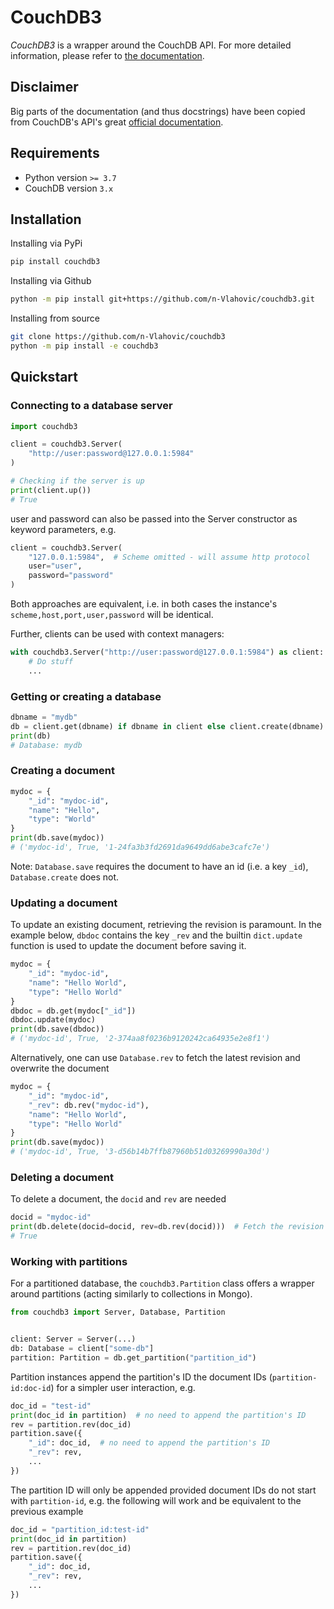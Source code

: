 # CouchDB3

*CouchDB3* is a wrapper around the CouchDB API. For more detailed information, please refer to 
[the documentation](https://n-vlahovic.github.io/couchdb3/).

## Disclaimer

Big parts of the documentation (and thus docstrings) have been copied from CouchDB's API's great 
[official documentation](https://docs.couchdb.org/en/main/api/index.html).


## Requirements  

- Python version `>= 3.7`
- CouchDB version `3.x`

## Installation
Installing via PyPi
```bash
pip install couchdb3
```

Installing via Github
```bash
python -m pip install git+https://github.com/n-Vlahovic/couchdb3.git
```

Installing from source
```bash
git clone https://github.com/n-Vlahovic/couchdb3
python -m pip install -e couchdb3
```

## Quickstart

### Connecting to a database server

```python
import couchdb3

client = couchdb3.Server(
    "http://user:password@127.0.0.1:5984"
)

# Checking if the server is up
print(client.up())
# True
```

user and password can also be passed into the Server constructor as keyword parameters, e.g.

```python
client = couchdb3.Server(
    "127.0.0.1:5984",  # Scheme omitted - will assume http protocol
    user="user",
    password="password"
)
```

Both approaches are equivalent, i.e. in both cases the instance's `scheme,host,port,user,password` will be identical.

Further, clients can be used with context managers:
```python
with couchdb3.Server("http://user:password@127.0.0.1:5984") as client:
    # Do stuff
    ...
```

### Getting or creating a database
```python
dbname = "mydb"
db = client.get(dbname) if dbname in client else client.create(dbname)
print(db)
# Database: mydb
```

### Creating a document
```python
mydoc = {
    "_id": "mydoc-id",
    "name": "Hello",
    "type": "World"
}
print(db.save(mydoc))
# ('mydoc-id', True, '1-24fa3b3fd2691da9649dd6abe3cafc7e')
```
Note: `Database.save` requires the document to have an id (i.e. a key `_id`), 
`Database.create` does not.

### Updating a document
To update an existing document, retrieving the revision is paramount.
In the example below, `dbdoc` contains the key `_rev` and the builtin `dict.update` function is used to update the 
document before saving it.
```python
mydoc = {
    "_id": "mydoc-id",
    "name": "Hello World",
    "type": "Hello World"
}
dbdoc = db.get(mydoc["_id"])
dbdoc.update(mydoc)
print(db.save(dbdoc))
# ('mydoc-id', True, '2-374aa8f0236b9120242ca64935e2e8f1')
```
Alternatively, one can use `Database.rev` to fetch the latest revision and overwrite the document
```python
mydoc = {
    "_id": "mydoc-id",
    "_rev": db.rev("mydoc-id"),
    "name": "Hello World",
    "type": "Hello World"
}
print(db.save(mydoc))
# ('mydoc-id', True, '3-d56b14b7ffb87960b51d03269990a30d')
```

### Deleting a document
To delete a document, the `docid` and `rev` are needed
```python
docid = "mydoc-id"
print(db.delete(docid=docid, rev=db.rev(docid)))  # Fetch the revision on the go
# True
```

### Working with partitions
For a partitioned database, the `couchdb3.Partition` class offers a wrapper around partitions (acting similarly 
to collections in Mongo). 

```python
from couchdb3 import Server, Database, Partition


client: Server = Server(...)
db: Database = client["some-db"]
partition: Partition = db.get_partition("partition_id")
```

Partition instances append the partition's ID the document IDs (`partition-id:doc-id`) for a simpler user interaction, 
e.g.
```python
doc_id = "test-id"
print(doc_id in partition)  # no need to append the partition's ID
rev = partition.rev(doc_id)
partition.save({
    "_id": doc_id,  # no need to append the partition's ID
    "_rev": rev,
    ...
})
```

The partition ID will only be appended provided document IDs do not start with `partition-id`, e.g. the following will 
work and be equivalent to the previous example
```python
doc_id = "partition_id:test-id"
print(doc_id in partition)
rev = partition.rev(doc_id)
partition.save({
    "_id": doc_id,
    "_rev": rev,
    ...
})
```

